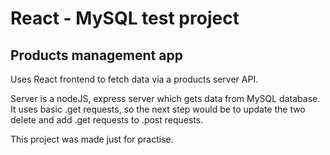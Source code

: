 # React - MySQL test project

## Products management app

Uses React frontend to fetch data via a products server API. 

Server is a nodeJS, express server which gets data from MySQL database. 
It uses basic .get requests, so the next step would be to update the two delete and add .get requests to .post requests.

This project was made just for practise.
